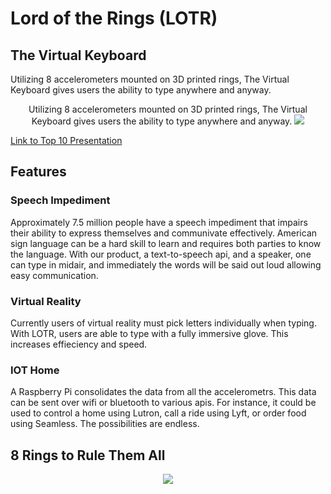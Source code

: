 # Lord of the Rings (LOTR)
## The Virtual Keyboard
Utilizing 8 accelerometers mounted on 3D printed rings, The Virtual Keyboard gives users the ability to type anywhere and anyway.
<p align="center">
Utilizing 8 accelerometers mounted on 3D printed rings, The Virtual Keyboard gives users the ability to type anywhere and anyway.
  <img src ="https://challengepost-s3-challengepost.netdna-ssl.com/photos/production/software_photos/000/532/205/datas/gallery.jpg" />
</p>

[Link to Top 10 Presentation](https://youtu.be/b9gjsGgpY4c?t=23m48s)

## Features
### Speech Impediment
Approximately 7.5 million people have a speech impediment that impairs their ability to express themselves and communivate effectively. American sign language can be a hard skill to learn and requires both parties to know the language. With our product, a text-to-speech api, and a speaker, one can type in midair, and immediately the words will be said out loud allowing easy communication.
### Virtual Reality
Currently users of virtual reality must pick letters individually when typing. With LOTR, users are able to type with a fully immersive glove. This increases effieciency and speed.
### IOT Home
A Raspberry Pi consolidates the data from all the accelerometrs. This data can be sent over wifi or bluetooth to various apis. For instance, it could be used to control a home using Lutron, call a ride using Lyft, or order food using Seamless. The possibilities are endless. 
## 8 Rings to Rule Them All
<p align="center">
  <img src ="https://i.imgur.com/CzWN8yi.png" />
</p>
